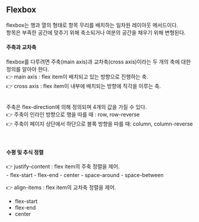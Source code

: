 Flexbox
-
flexbox는 행과 열의 형태로 항목 무리를 배치하는 일차원 레이아웃 메서드이다. <br />
항목은 부족한 공간에 맞추기 위해 축소되거나 여분의 공간을 채우기 위해 변형된다. <br />

<h4>주축과 교차축</h4>
flexbox를 다루려면 주축(main axis)과 교차축(cross axis)이라는 두 개의 축에 대한 정의를 알아야 한다. <br />
👉 main axis : flex item이 배치되고 있는 방향으로 진행하는 축. <br />
👉 cross axis : flex item이 내부에 배치되는 방향에 직각을 이루는 축. <br />

<br />

주축은 flex-direction에 의해 정의되며 4개의 값을 가질 수 있다. <br />
👉 주축이 인라인 방향으로 행을 따를 때 : row, row-reverse <br />
👉 주축이 페이지 상단에서 하단으로 블록 방향을 따를 때: column, column-reverse <br />

<br />

<h4>수평 및 추식 정렬</h4>
👉 justify-content : flex item의 주축 정렬을 제어. <br />
- flex-start
- flex-end
- center
- space-around
- space-between

👉 align-items : flex item의 교차축 정렬을 제어. <br />
- flex-start
- flex-end
- center